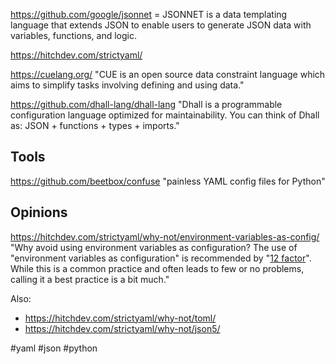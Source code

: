 https://github.com/google/jsonnet = JSONNET is a data templating language that extends JSON to enable users to generate JSON data with variables, functions, and logic.

https://hitchdev.com/strictyaml/

https://cuelang.org/ "CUE is an open source data constraint language which aims to simplify tasks involving defining and using data."

https://github.com/dhall-lang/dhall-lang "Dhall is a programmable configuration language optimized for maintainability. You can think of Dhall as: JSON + functions + types + imports."

## Tools

https://github.com/beetbox/confuse "painless YAML config files for Python"

## Opinions

https://hitchdev.com/strictyaml/why-not/environment-variables-as-config/ "Why avoid using environment variables as configuration? The use of "environment variables as configuration" is recommended by "[12 factor](https://12factor.net/config)". While this is a common practice and often leads to few or no problems, calling it a best practice is a bit much."

Also:
- https://hitchdev.com/strictyaml/why-not/toml/
- https://hitchdev.com/strictyaml/why-not/json5/

<!-- Keywords -->
#yaml #json #python
<!-- /Keywords -->
